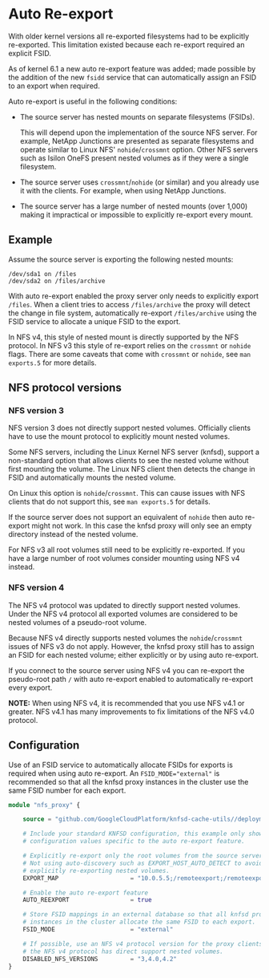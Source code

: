 # Auto Re-export

With older kernel versions all re-exported filesystems had to be explicitly re-exported. This limitation existed because each re-export required an explicit FSID.

As of kernel 6.1 a new auto re-export feature was added; made possible by the addition of the new `fsidd` service that can automatically assign an FSID to an export when required.

Auto re-export is useful in the following conditions:

* The source server has nested mounts on separate filesystems (FSIDs).

  This will depend upon the implementation of the source NFS server. For example, NetApp Junctions are presented as separate filesystems and operate similar to Linux NFS' `nohide`/`crossmnt` option. Other NFS servers such as Isilon OneFS present nested volumes as if they were a single filesystem.

* The source server uses `crossmnt`/`nohide` (or similar) and you already use it with the clients. For example, when using NetApp Junctions.

* The source server has a large number of nested mounts (over 1,000) making it impractical or impossible to explicitly re-export every mount.

## Example

Assume the source server is exporting the following nested mounts:

```text
/dev/sda1 on /files
/dev/sda2 on /files/archive
```

With auto re-export enabled the proxy server only needs to explicitly export `/files`. When a client tries to access `/files/archive` the proxy will detect the change in file system, automatically re-export `/files/archive` using the FSID service to allocate a unique FSID to the export.

In NFS v4, this style of nested mount is directly supported by the NFS protocol. In NFS v3 this style of re-export relies on the `crossmnt` or `nohide` flags. There are some caveats that come with `crossmnt` or `nohide`, see `man exports.5` for more details.

## NFS protocol versions

### NFS version 3

NFS version 3 does not directly support nested volumes. Officially clients have to use the mount protocol to explicitly mount nested volumes.

Some NFS servers, including the Linux Kernel NFS server (knfsd), support a non-standard option that allows clients to see the nested volume without first mounting the volume. The Linux NFS client then detects the change in FSID and automatically mounts the nested volume.

On Linux this option is `nohide`/`crossmnt`. This can cause issues with NFS clients that do not support this, see `man exports.5` for details.

If the source server does not support an equivalent of `nohide` then auto re-export might not work. In this case the knfsd proxy will only see an empty directory instead of the nested volume.

For NFS v3 all root volumes still need to be explicitly re-exported. If you have a large number of root volumes consider mounting using NFS v4 instead.

### NFS version 4

The NFS v4 protocol was updated to directly support nested volumes. Under the NFS v4 protocol all exported volumes are considered to be nested volumes of a pseudo-root volume.

Because NFS v4 directly supports nested volumes the `nohide`/`crossmnt` issues of NFS v3 do not apply. However, the knfsd proxy still has to assign an FSID for each nested volume; either explicitly or by using auto re-export.

If you connect to the source server using NFS v4 you can re-export the pseudo-root path `/` with auto re-export enabled to automatically re-export every export.

**NOTE:** When using NFS v4, it is recommended that you use NFS v4.1 or greater. NFS v4.1 has many improvements to fix limitations of the NFS v4.0 protocol.

## Configuration

Use of an FSID service to automatically allocate FSIDs for exports is required when using auto re-export. An `FSID_MODE="external"` is recommended so that all the knfsd proxy instances in the cluster use the same FSID number for each export.

```terraform
module "nfs_proxy" {

    source = "github.com/GoogleCloudPlatform/knfsd-cache-utils//deployment/terraform-module-knfsd?ref=v1.0.0-beta8"

    # Include your standard KNFSD configuration, this example only shows the
    # configuration values specific to the auto re-export feature.

    # Explicitly re-export only the root volumes from the source server.
    # Not using auto-discovery such as EXPORT_HOST_AUTO_DETECT to avoid
    # explicitly re-exporting nested volumes.
    EXPORT_MAP                    = "10.0.5.5;/remoteexport;/remoteexport"

    # Enable the auto re-export feature
    AUTO_REEXPORT                 = true

    # Store FSID mappings in an external database so that all knfsd proxy
    # instances in the cluster allocate the same FSID to each export.
    FSID_MODE                     = "external"

    # If possible, use an NFS v4 protocol version for the proxy clients as
    # the NFS v4 protocol has direct support nested volumes.
    DISABLED_NFS_VERSIONS         = "3,4.0,4.2"
}
```
